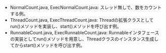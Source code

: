 - NormalCount.java, ExecNormalCount.java: スレッド無しで、数をカウントする例。
- ThreadCount.java, ExecThreadCount.java: Threadの拡張クラスとしてrun()メソッドを実装し、start()メソッドを呼び出す例。
- RunnableCount.java, ExecRunnableCount.java: Runnableインタフェースの実装としてrun()メソッドを用意し、Threadクラスのインスタンス生成してからstart()メソッドを呼び出す例。

